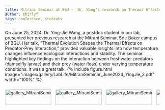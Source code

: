 ```yaml
---
title: Mitrani Seminar at BGU -  Dr. Wang’s research on Thermal Effects in Ecology
author: shirlyf
tags: conference, students
---
```


On June 25, 2024, Dr. Ying-Jie Wang, a postdoc student in our lab, presented her previous research at the Mitrani Seminar, Sde Boker campus of BGU. Her talk, "Thermal Evolution Shapes the Thermal Effects on Predator-Prey Interaction," provided valuable insights into how temperature changes influence ecological interactions and stability. The seminar highlighted key findings on the interaction between freshwater predators (damselfly larvae) and their prey (water fleas) under varying temperature conditions. It was a great talk.
{%
  include figure.html
  image="images/gallery/LabLife/MitraniSeminar_June2024_YingJie_3.pdf"
  width="100%"
%}

<div class="scrollable-gallery">
    <div class="thumbnails">
        
<!-- Repeat this block for each image in the set -->

<a href="https://ecomplab.com/images/gallery/LabLife/MitraniSeminar_June2024_YingJie_3.pdf" data-lightbox="gallery_MitraniSeminar_June2024" data-title="MitraniSeminar_June2024 - 1">
        <img src="https://ecomplab.com/images/gallery/LabLife/MitraniSeminar_June2024_YingJie_3.pdf" alt="gallery_MitraniSeminar_June2024" style="width:100%;max-width:150px">
</a>
<a href="https://ecomplab.com/images/gallery/LabLife/MitraniSeminar_June2024_YingJie_1.png" data-lightbox="gallery_MitraniSeminar_June2024" data-title="MitraniSeminar_June2024 - 2">
        <img src="https://ecomplab.com/images/gallery/LabLife/MitraniSeminar_June2024_YingJie_1.png" alt="gallery_MitraniSeminar_June2024" style="width:100%;max-width:150px">
</a>
<a href="https://ecomplab.com/images/gallery/LabLife/MitraniSeminar_June2024_YingJie_2.png" data-lightbox="gallery_MitraniSeminar_June2024" data-title="MitraniSeminar_June2024 - 3">
        <img src="https://ecomplab.com/images/gallery/LabLife/MitraniSeminar_June2024_YingJie_2.png" alt="gallery_MitraniSeminar_June2024" style="width:100%;max-width:150px">
</a>
<a href="https://ecomplab.com/images/gallery/LabLife/MitraniSeminar_June2024_YingJie_4.jpeg" data-lightbox="gallery_MitraniSeminar_June2024" data-title="MitraniSeminar_June2024 - 4">
        <img src="https://ecomplab.com/images/gallery/LabLife/MitraniSeminar_June2024_YingJie_4.jpeg" alt="gallery_MitraniSeminar_June2024" style="width:100%;max-width:150px">
</a>
<a href="https://ecomplab.com/images/gallery/LabLife/MitraniSeminar_June2024_YingJie_5.jpeg" data-lightbox="gallery_MitraniSeminar_June2024" data-title="MitraniSeminar_June2024 - 5">
        <img src="https://ecomplab.com/images/gallery/LabLife/MitraniSeminar_June2024_YingJie_5.jpeg" alt="gallery_MitraniSeminar_June2024" style="width:100%;max-width:150px">
</a>
    </div>
</div>


<!-- Lightbox2 JS and CSS -->
<link href="https://cdnjs.cloudflare.com/ajax/libs/lightbox2/2.11.3/css/lightbox.min.css" rel="stylesheet">
<script src="https://cdnjs.cloudflare.com/ajax/libs/lightbox2/2.11.3/js/lightbox-plus-jquery.min.js"></script>



<!-- Additional CSS for Scrollable Gallery -->
<style>
    .scrollable-gallery {
        overflow-x: auto;
        white-space: nowrap;
        padding: 10px 0;
    }

    .thumbnails a {
        display: inline-block;
        margin-right: 10px;
    }

    .thumbnails img {
        width: 50px;
        height: 50px; /* Adjust the height as needed */
        vertical-align: middle;
    }
</style>

